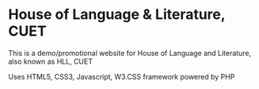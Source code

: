 # House of Language & Literature, CUET
This is a demo/promotional website for House of Language and Literature, also known as HLL, CUET

Uses HTML5, CSS3, Javascript, W3.CSS framework powered by PHP
